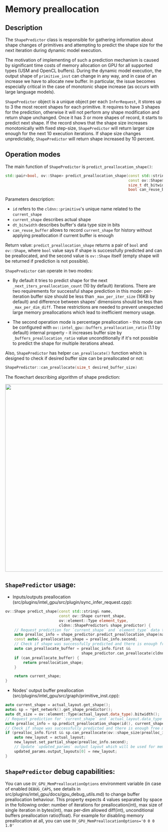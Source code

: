 # Memory preallocation
## Description
The `ShapePredictor` class is responsible for gathering information about shape changes of primitives and attempting to predict the shape size for the next iteration during dynamic model execution.

The motivation of implementing of such a prediction mechanism is caused by significant time costs of memory allocation on GPU for all supported types (USM and OpenCL buffers). During the dynamic model execution, the output shape of `primitive_inst` can change in any way, and in case of an increase we have to allocate new buffer. In particular, the issue becomes especially critical in the case of monotonic shape increase (as occurs with large language models).

`ShapePredictor` object is a unique object per each `InferRequest`, it stores up to 3 the most recent shapes for each primitive. It requires to have 3 shapes for the prediction, otherwise it will not perform any shape modification and return shape unchanged. Once it has 3 or more shapes of record, it starts to predict next shape. If the record shows that the shape size increases monotonically with fixed step-size, `ShapePredictor` will return larger size enough for the next 10 execution iterations. If shape size changes unpredictably, `ShapePredictor` will return shape increased by 10 percent.

## Operation modes

The main function of `ShapePredictor` is `predict_preallocation_shape()`:
```cpp
std::pair<bool, ov::Shape> predict_preallocation_shape(const std::string& id,
                                                       const ov::Shape& current_shape,
                                                       size_t dt_bitwidth,
                                                       bool can_reuse_buffer);
```

Parameters description:
* `id` refers to the `cldnn::primitive`'s unique name related to the `current_shape`
* `current_shape` describes actual shape
* `dt_bitwidth` describes buffer's data type size in bits
* `can_reuse_buffer` allows to record `current_shape` for history without applying preallocation if current buffer is enough

Return value: `predict_preallocation_shape` returns a pair of `bool` and `ov::Shape`, where `bool` value says if shape is successfully predicted and can be preallocated, and the second value is `ov::Shape` itself (empty shape will be returned if prediction is not possible).

`ShapePredictor` can operate in two modes:

* By default it tries to predict shape for the next `_next_iters_preallocation_count` (10 by default) iterations. There are two requirements for successful shape prediction in this mode: per-iteration buffer size should be less than `_max_per_iter_size` (16KB by default) and difference between shapes' dimensions should be less than `_max_per_dim_diff`. These restrictions are needed to prevent unexpected large memory preallocations which lead to inefficient memory usage.

* The second operation mode is percentage preallocation - this mode can be configured with `ov::intel_gpu::buffers_preallocation_ratio` (1.1 by default) internal property - it increases buffer size by `_buffers_preallocation_ratio` value unconditionally if it's not possible to predict the shape for multiple iterations ahead.

Also, `ShapePredictor` has helper `can_preallocate()` function which is designed to check if desired buffer size can be preallocated or not:
```cpp
ShapePredictor::can_preallocate(size_t desired_buffer_size)
```
The flowchart describing algorithm of shape prediction:

<img src="shape_predictor_flowchart.png" width="600">
<!-- flowchart TD
    A[Store shape information]
    A -- > B{Is current buffer enough to store required data?}
    B -- >|No| C{Is the 3 shapes information collected for primitive?}
    B -- >|Yes| D
    C -- >|No| D[Return shape unchanged]
    C -- >|Yes| F{Do shapes monotonically increase?}
    F -- >|No| G[Apply percentage preallocation]
    F -- >|Yes| H{Is the shape difference within acceptable limit?}
    H -- >|No| G
    H -- >|Yes| I{Is the per-iteration buffer size within acceptable limit?}
    I -- >|No| G
    I -- >|Yes| J[Apply iterations ahead preallocation] -->


## `ShapePredictor` usage:
* Inputs/outputs preallocation (src/plugins/intel_gpu/src/plugin/sync_infer_request.cpp):
```cpp
ov::Shape predict_shape(const std::string& name,
                        const ov::Shape current_shape,
                        ov::element::Type element_type,
                        cldnn::ShapePredictor& shape_predictor) {
    // Request prediction for `current_shape` and `element_type` data type
    auto prealloc_info = shape_predictor.predict_preallocation_shape(name, current_shape, element_type.bitwidth(), false);
    const auto& preallocation_shape = prealloc_info.second;
    // Check if shape was successfully predicted and there is enough free memory for preallocation
    auto can_preallocate_buffer = prealloc_info.first &&
                                  shape_predictor.can_preallocate(cldnn::ceil_div(ov::shape_size(preallocation_shape) * element_type.bitwidth(), 8));
    if (can_preallocate_buffer) {
        return preallocation_shape;
    }

    return current_shape;
}
```
* Nodes' output buffer preallocation (src/plugins/intel_gpu/src/graph/primitive_inst.cpp):
```cpp
auto current_shape = actual_layout.get_shape();
auto& sp = *get_network().get_shape_predictor();
auto dt_size = ov::element::Type(actual_layout.data_type).bitwidth();
// Request prediction for `current_shape` and `actual_layout.data_type` data type
auto prealloc_info = sp.predict_preallocation_shape(id(), current_shape, dt_size, can_reuse_buffer);
// Check if shape was successfully predicted and there is enough free memory for preallocation
if (prealloc_info.first && sp.can_preallocate(ov::shape_size(prealloc_info.second) * dt_size)) {
    auto new_layout = actual_layout;
    new_layout.set_partial_shape(prealloc_info.second);
    // Update `updated_params` output layout which will be used for memory allocation
    updated_params.output_layouts[0] = new_layout;
}
```

## `ShapePredictor` debug capabilities:
You can use `OV_GPU_MemPreallocationOptions` environment variable (in case of enabled `DEBUG_CAPS`, see details in src/plugins/intel_gpu/docs/gpu_debug_utils.md) to change buffer preallocation behaviour. This property expects 4 values separated by space in the following order: number of iterations for preallocation(int), max size of single iteration in bytes(int), max per-dim allowed diff(int), unconditional buffers preallocation ratio(float). For example for disabling memory preallocation at all, you can use `OV_GPU_MemPreallocationOptions='0 0 0 1.0'`
